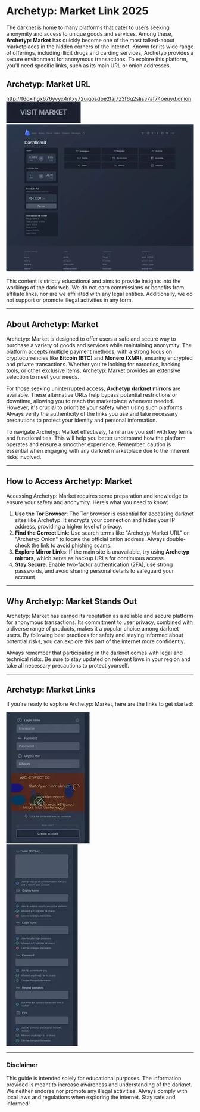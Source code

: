 # Archetyp: Market Link 2025  

The darknet is home to many platforms that cater to users seeking anonymity and access to unique goods and services. Among these, **Archetyp: Market** has quickly become one of the most talked-about marketplaces in the hidden corners of the internet. Known for its wide range of offerings, including illicit drugs and carding services, Archetyp provides a secure environment for anonymous transactions. To explore this platform, you'll need specific links, such as its main URL or onion addresses.  

## Archetyp: Market URL  

http://f6qxihgx676yvyx4ntxy72ujqosdbe2taj7z3f6q2slisv7af74oeuyd.onion  
[<img src="/assets/drivutos.webp" width="200">](http://f6qxihgx676yvyx4ntxy72ujqosdbe2taj7z3f6q2slisv7af74oeuyd.onion)  
<a href="http://f6qxihgx676yvyx4ntxy72ujqosdbe2taj7z3f6q2slisv7af74oeuyd.onion"><img src="/assets/tacsoeali.webp" alt="Archetyp Preview" style="max-width: 100%;"></a>  

This content is strictly educational and aims to provide insights into the workings of the dark web. We do not earn commissions or benefits from affiliate links, nor are we affiliated with any legal entities. Additionally, we do not support or promote illegal activities in any form.  

---

## About Archetyp: Market  

Archetyp: Market is designed to offer users a safe and secure way to purchase a variety of goods and services while maintaining anonymity. The platform accepts multiple payment methods, with a strong focus on cryptocurrencies like **Bitcoin (BTC)** and **Monero (XMR)**, ensuring encrypted and private transactions. Whether you're looking for narcotics, hacking tools, or other exclusive items, Archetyp: Market provides an extensive selection to meet your needs.  

For those seeking uninterrupted access, **Archetyp darknet mirrors** are available. These alternative URLs help bypass potential restrictions or downtime, allowing you to reach the marketplace whenever needed. However, it's crucial to prioritize your safety when using such platforms. Always verify the authenticity of the links you use and take necessary precautions to protect your identity and personal information.  

To navigate Archetyp: Market effectively, familiarize yourself with key terms and functionalities. This will help you better understand how the platform operates and ensure a smoother experience. Remember, caution is essential when engaging with any darknet marketplace due to the inherent risks involved.  

---

## How to Access Archetyp: Market  

Accessing Archetyp: Market requires some preparation and knowledge to ensure your safety and anonymity. Here’s what you need to know:  

1. **Use the Tor Browser**: The Tor browser is essential for accessing darknet sites like Archetyp. It encrypts your connection and hides your IP address, providing a higher level of privacy.  
2. **Find the Correct Link**: Use search terms like "Archetyp Market URL" or "Archetyp Onion" to locate the official onion address. Always double-check the link to avoid phishing scams.  
3. **Explore Mirror Links**: If the main site is unavailable, try using **Archetyp mirrors**, which serve as backup URLs for continuous access.  
4. **Stay Secure**: Enable two-factor authentication (2FA), use strong passwords, and avoid sharing personal details to safeguard your account.  

---

## Why Archetyp: Market Stands Out  

Archetyp: Market has earned its reputation as a reliable and secure platform for anonymous transactions. Its commitment to user privacy, combined with a diverse range of products, makes it a popular choice among darknet users. By following best practices for safety and staying informed about potential risks, you can explore this part of the internet more confidently.  

Always remember that participating in the darknet comes with legal and technical risks. Be sure to stay updated on relevant laws in your region and take all necessary precautions to protect yourself.  

---

## Archetyp: Market Links  

If you're ready to explore Archetyp: Market, here are the links to get started:  

<a href="http://f6qxihgx676yvyx4ntxy72ujqosdbe2taj7z3f6q2slisv7af74oeuyd.onion"><img src="/assets/tittijah.webp" alt="Archetyp Login" style="max-width: 100%;"></a>  
<a href="http://f6qxihgx676yvyx4ntxy72ujqosdbe2taj7z3f6q2slisv7af74oeuyd.onion"><img src="/assets/tertturse.webp" alt="Archetyp Register" style="max-width: 100%;"></a>  

---

### Disclaimer  

This guide is intended solely for educational purposes. The information provided is meant to increase awareness and understanding of the darknet. We neither endorse nor promote any illegal activities. Always comply with local laws and regulations when exploring the internet. Stay safe and informed!